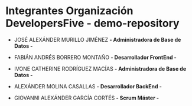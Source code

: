 # Integrantes Organización DevelopersFive - demo-repository

- JOSÉ ALEXÁNDER MURILLO JIMÉNEZ **- Administradora de Base de Datos -**

- FABIÁN ANDRÉS BORRERO MONTAÑO **- Desarrollador FrontEnd -**

- IVONE CATHERINE RODRÍGUEZ MACÍAS **- Administradora de Base de Datos -**

- ALEXÁNDER MOLINA CASALLAS **- Desarrollador BackEnd -**

- GIOVANNI ALEXÁNDER GARCÍA CORTÉS **- Scrum Máster -**
